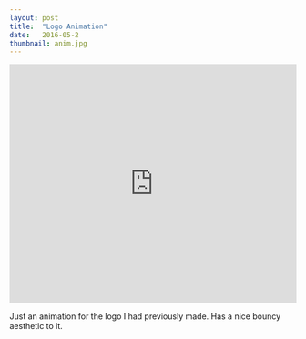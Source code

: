 ```yaml
---
layout: post
title:  "Logo Animation"
date:   2016-05-2
thumbnail: anim.jpg
---
```


<iframe src="https://player.vimeo.com/video/164861798" width="100%" height="420px" frameborder="0" webkitallowfullscreen mozallowfullscreen allowfullscreen></iframe>

Just an animation for the logo I had previously made. Has a nice bouncy aesthetic to it.
